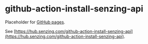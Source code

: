 # github-action-install-senzing-api

Placeholder for [GitHub pages](https://pages.github.com/).

See [https://hub.senzing.com/github-action-install-senzing-api](https://hub.senzing.com/github-action-install-senzing-api).

